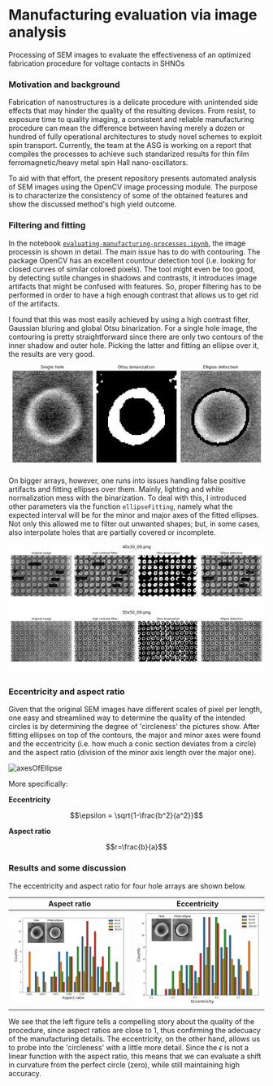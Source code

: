 # Manufacturing evaluation via image analysis

Processing of SEM images to evaluate the effectiveness of an optimized fabrication procedure for voltage contacts in SHNOs

### Motivation and background

Fabrication of nanostructures is a delicate procedure with unintended side effects that may hinder the quality of the resulting devices. From resist, to exposure time to quality imaging, a consistent and reliable manufacturing procedure can mean the difference between having merely a dozen or hundred of fully operational architectures to study novel schemes to exploit spin transport. Currently, the team at the ASG is working on a report that compiles the processes to achieve such standarized results for thin film ferromagnetic/heavy metal spin Hall nano-oscillators. 

To aid with that effort, the present repository presents automated analysis of SEM images using the OpenCV image processing module. The purpose is to characterize the consistency of some of the obtained features and show the discussed method's high yield outcome.

### Filtering and fitting
In the notebook [`evaluating-manufacturing-processes.ipynb`](processed-images/evaluating-manufacturing-processes.ipynb), the image processin is shown in detail. The main issue has to do with contouring. The package OpenCV has an excellent countour detection tool (i.e. looking for closed curves of similar colored pixels). The tool might even be too good, by detecting sutile changes in shadows and contrasts, it introduces image artifacts that might be confused with features.  So, proper filtering has to be performed in order to have a high enough contrast that allows us to get rid of the artifacts.

I found that this was most easily achieved by using a high contrast filter, Gaussian bluring and global Otsu binarization. For a single hole image, the contouring is pretty straightforward since there are only two contours of the inner shadow and outer hole. Picking the latter and fitting an ellipse over it, the results are very good.

![SingleExample](processed-images/EllipseDetection.png)

On bigger arrays, however, one runs into issues handling false positive artifacts and fitting ellipses over them. Mainly, lighting and white normalization mess with the binarization. To deal with this, I introduced other parameters via the function `ellipseFitting`, namely what the expected interval will be for the minor and major axes of the fitted ellipses. Not only this allowed me to filter out unwanted shapes; but, in some cases, also interpolate holes that are partially covered or incomplete.

![Fit40x30_08](processed-images/EllipseFit_40x30_08.png)
![Fit50x50_09](processed-images/EllipseFit_50x50_09.png)

### Eccentricity and aspect ratio

Given that the original SEM images have different scales of pixel per length, one easy and streamlined way to determine the quality of the intended circles is by determining the degree of 'circleness' the pictures show. After fitting ellipses on top of the contours, the major and minor axes were found and the eccentricity (i.e. how much a conic section deviates from a circle) and the aspect ratio (division of the minor axis length over the major one).


![axesOfEllipse](https://upload.wikimedia.org/wikipedia/commons/a/a1/Ellipse_semi-major_and_minor_axes.svg)

More specifically:

**Eccentricity**

```math
\epsilon = \sqrt{1-\frac{b^2}{a^2}}
```

**Aspect ratio**
```math
r=\frac{b}{a}
```

### Results and some discussion

The eccentricity and aspect ratio for four hole arrays are shown below. 

Aspect ratio               |  Eccentricity
:-------------------------:|:-------------------------:
![aspect-ratio](processed-images/AspectRatio_30-40-50-100.png) | ![eccentricity](processed-images/EccencricityEval_30-40-50-100.png)

We see that the left figure tells a compelling story about the quality of the procedure, since aspect ratios are close to 1, thus confirming the adecuacy of the manufacturing details. The eccentricity, on the other hand, allows us to probe into the 'circleness' with a little more detail. Since the $`\epsilon`$ is not a linear function with the aspect ratio, this means that we can evaluate a shift in curvature from the perfect circle (zero), while still maintaining high accuracy.
